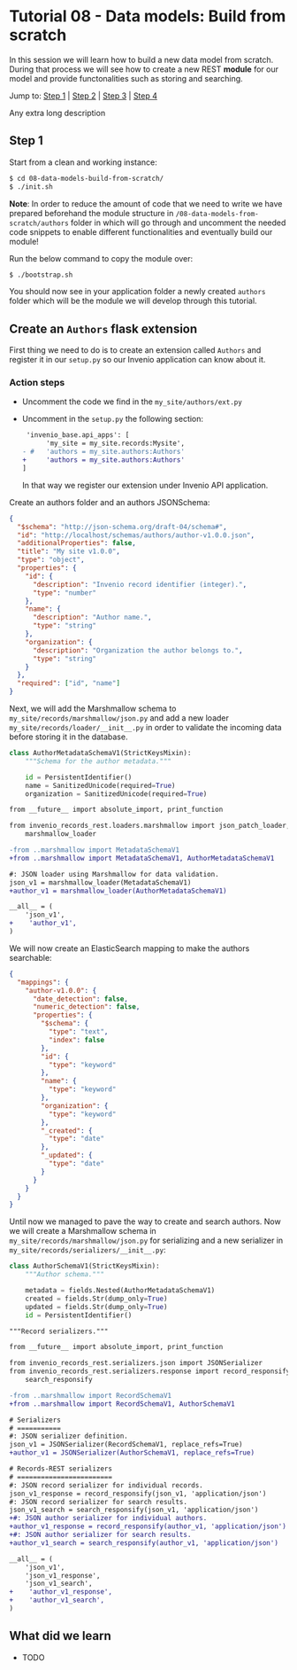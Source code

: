 # Tutorial 08 - Data models: Build from scratch

In this session we will learn how to build a new data model from scratch. During that
process we will see how to create a new REST **module** for our model and provide functonalities
such as storing and searching.

Jump to: [Step 1](#step-1) | [Step 2](#step-2) | [Step 3](#step-3) | [Step 4](#step-4)

Any extra long description

## Step 1

Start from a clean and working instance:

```bash
$ cd 08-data-models-build-from-scratch/
$ ./init.sh
```

**Note**: In order to reduce the amount of code that we need to write we have prepared beforehand the module
structure in `/08-data-models-from-scratch/authors` folder in which will go through and uncomment the needed
code snippets to enable different functionalities and eventually build our module!

Run the below command to copy the module over:

```bash
$ ./bootstrap.sh
```

You should now see in your application folder a newly created `authors` folder which will be the module we will
develop through this tutorial.

## Create an `Authors` flask extension

First thing we need to do is to create an extension called `Authors` and register it in our `setup.py` so our Invenio application can know about it.

### Action steps

- Uncomment the code we find in the `my_site/authors/ext.py`
- Uncomment in the `setup.py` the following section:
  ```diff
   'invenio_base.api_apps': [
        'my_site = my_site.records:Mysite',
  - #   'authors = my_site.authors:Authors'
  +     'authors = my_site.authors:Authors'
  ]
  ```

  In that way we register our extension under Invenio API application.

Create an authors folder and an authors JSONSchema:

```json
{
  "$schema": "http://json-schema.org/draft-04/schema#",
  "id": "http://localhost/schemas/authors/author-v1.0.0.json",
  "additionalProperties": false,
  "title": "My site v1.0.0",
  "type": "object",
  "properties": {
    "id": {
      "description": "Invenio record identifier (integer).",
      "type": "number"
    },
    "name": {
      "description": "Author name.",
      "type": "string"
    },
    "organization": {
      "description": "Organization the author belongs to.",
      "type": "string"
    }
  },
  "required": ["id", "name"]
}
```

Next, we will add the Marshmallow schema to `my_site/records/marshmallow/json.py` and add a new loader `my_site/records/loader/__init__.py` in order to validate the incoming data before storing it in the database.

```python
class AuthorMetadataSchemaV1(StrictKeysMixin):
    """Schema for the author metadata."""

    id = PersistentIdentifier()
    name = SanitizedUnicode(required=True)
    organization = SanitizedUnicode(required=True)
```

```diff
from __future__ import absolute_import, print_function

from invenio_records_rest.loaders.marshmallow import json_patch_loader, \
    marshmallow_loader

-from ..marshmallow import MetadataSchemaV1
+from ..marshmallow import MetadataSchemaV1, AuthorMetadataSchemaV1

#: JSON loader using Marshmallow for data validation.
json_v1 = marshmallow_loader(MetadataSchemaV1)
+author_v1 = marshmallow_loader(AuthorMetadataSchemaV1)

__all__ = (
    'json_v1',
+    'author_v1',
)
```

We will now create an ElasticSearch mapping to make the authors searchable:

```json
{
  "mappings": {
    "author-v1.0.0": {
      "date_detection": false,
      "numeric_detection": false,
      "properties": {
        "$schema": {
          "type": "text",
          "index": false
        },
        "id": {
          "type": "keyword"
        },
        "name": {
          "type": "keyword"
        },
        "organization": {
          "type": "keyword"
        },
        "_created": {
          "type": "date"
        },
        "_updated": {
          "type": "date"
        }
      }
    }
  }
}
```

Until now we managed to pave the way to create and search authors. Now we will create a Marshmallow schema in `my_site/records/marshmallow/json.py` for serializing and a new serializer in `my_site/records/serializers/__init__.py`:

```python
class AuthorSchemaV1(StrictKeysMixin):
    """Author schema."""

    metadata = fields.Nested(AuthorMetadataSchemaV1)
    created = fields.Str(dump_only=True)
    updated = fields.Str(dump_only=True)
    id = PersistentIdentifier()
```

```diff
"""Record serializers."""

from __future__ import absolute_import, print_function

from invenio_records_rest.serializers.json import JSONSerializer
from invenio_records_rest.serializers.response import record_responsify, \
    search_responsify

-from ..marshmallow import RecordSchemaV1
+from ..marshmallow import RecordSchemaV1, AuthorSchemaV1

# Serializers
# ===========
#: JSON serializer definition.
json_v1 = JSONSerializer(RecordSchemaV1, replace_refs=True)
+author_v1 = JSONSerializer(AuthorSchemaV1, replace_refs=True)

# Records-REST serializers
# ========================
#: JSON record serializer for individual records.
json_v1_response = record_responsify(json_v1, 'application/json')
#: JSON record serializer for search results.
json_v1_search = search_responsify(json_v1, 'application/json')
+#: JSON author serializer for individual authors.
+author_v1_response = record_responsify(author_v1, 'application/json')
+#: JSON author serializer for search results.
+author_v1_search = search_responsify(author_v1, 'application/json')

__all__ = (
    'json_v1',
    'json_v1_response',
    'json_v1_search',
+    'author_v1_response',
+    'author_v1_search',
)
```

## What did we learn

- TODO
